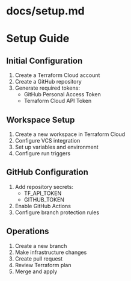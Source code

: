 # docs/setup.md
# Setup Guide

## Initial Configuration

1. Create a Terraform Cloud account
2. Create a GitHub repository
3. Generate required tokens:
   - GitHub Personal Access Token
   - Terraform Cloud API Token

## Workspace Setup

1. Create a new workspace in Terraform Cloud
2. Configure VCS integration
3. Set up variables and environment
4. Configure run triggers

## GitHub Configuration

1. Add repository secrets:
   - TF_API_TOKEN
   - GITHUB_TOKEN
2. Enable GitHub Actions
3. Configure branch protection rules

## Operations

1. Create a new branch
2. Make infrastructure changes
3. Create pull request
4. Review Terraform plan
5. Merge and apply
